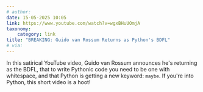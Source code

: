 ```yaml
---
# author:
date: 15-05-2025 10:05
link: https://www.youtube.com/watch?v=wgxBHuUOmjA
taxonomy:
    category: link
title: "BREAKING: Guido van Rossum Returns as Python's BDFL"
# via:
---
```


In this satirical YouTube video, Guido van Rossum announces he's returning as the BDFL, that to write Pythonic code you need to be one with whitespace, and that Python is getting a new keyword: `maybe`.
If you're into Python, this short video is a hoot!
